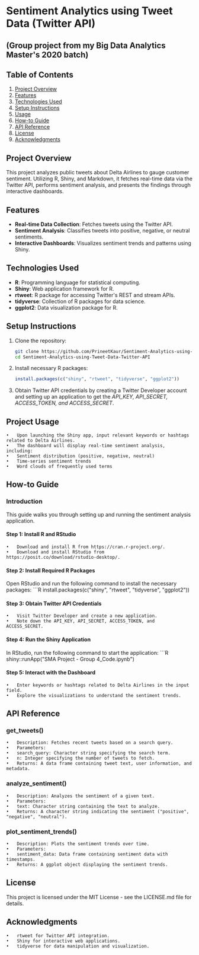 # Sentiment Analytics using Tweet Data (Twitter API)

## (Group project from my Big Data Analytics Master's 2020 batch)

## Table of Contents
1. [Project Overview](#project-overview)
2. [Features](#features)
3. [Technologies Used](#technologies-used)
4. [Setup Instructions](#setup-instructions)
5. [Usage](#project-usage)
6. [How-to Guide](#how-to-guide)
7. [API Reference](#api-reference)
8. [License](#license)
9. [Acknowledgments](#acknowledgments)

## Project Overview
This project analyzes public tweets about Delta Airlines to gauge customer sentiment. Utilizing R, Shiny, and Markdown, it fetches real-time data via the Twitter API, performs sentiment analysis, and presents the findings through interactive dashboards.

## Features
- **Real-time Data Collection**: Fetches tweets using the Twitter API.
- **Sentiment Analysis**: Classifies tweets into positive, negative, or neutral sentiments.
- **Interactive Dashboards**: Visualizes sentiment trends and patterns using Shiny.

## Technologies Used
- **R**: Programming language for statistical computing.
- **Shiny**: Web application framework for R.
- **rtweet**: R package for accessing Twitter's REST and stream APIs.
- **tidyverse**: Collection of R packages for data science.
- **ggplot2**: Data visualization package for R.

## Setup Instructions
1. Clone the repository:
   ```bash
   git clone https://github.com/PrineetKaur/Sentiment-Analytics-using-Tweet-Data-Twitter-API.git
   cd Sentiment-Analytics-using-Tweet-Data-Twitter-API

2.	Install necessary R packages: 
    ```R
  	install.packages(c("shiny", "rtweet", "tidyverse", "ggplot2"))

3.	Obtain Twitter API credentials by creating a Twitter Developer account and setting up an application to get the *API_KEY, API_SECRET, ACCESS_TOKEN, and ACCESS_SECRET*.

## Project Usage
	•	Upon launching the Shiny app, input relevant keywords or hashtags related to Delta Airlines.
	•	The dashboard will display real-time sentiment analysis, including:
	•	Sentiment distribution (positive, negative, neutral)
	•	Time-series sentiment trends
	•	Word clouds of frequently used terms

## How-to Guide

### Introduction

This guide walks you through setting up and running the sentiment analysis application.

#### Step 1: Install R and RStudio
	•	Download and install R from https://cran.r-project.org/.
	•	Download and install RStudio from https://posit.co/download/rstudio-desktop/.

#### Step 2: Install Required R Packages
Open RStudio and run the following command to install the necessary packages:
     ```R
    install.packages(c("shiny", "rtweet", "tidyverse", "ggplot2"))

#### Step 3: Obtain Twitter API Credentials
	•	Visit Twitter Developer and create a new application.
	•	Note down the API_KEY, API_SECRET, ACCESS_TOKEN, and ACCESS_SECRET.

#### Step 4: Run the Shiny Application

In RStudio, run the following command to start the application:
    ```R
    shiny::runApp("SMA Project - Group 4_Code.ipynb")

#### Step 5: Interact with the Dashboard
	•	Enter keywords or hashtags related to Delta Airlines in the input field.
	•	Explore the visualizations to understand the sentiment trends.

## API Reference

### get_tweets()
	•	Description: Fetches recent tweets based on a search query.
	•	Parameters:
	•	search_query: Character string specifying the search term.
	•	n: Integer specifying the number of tweets to fetch.
	•	Returns: A data frame containing tweet text, user information, and metadata.

### analyze_sentiment()
	•	Description: Analyzes the sentiment of a given text.
	•	Parameters:
	•	text: Character string containing the text to analyze.
	•	Returns: A character string indicating the sentiment ("positive", "negative", "neutral").

### plot_sentiment_trends()
	•	Description: Plots the sentiment trends over time.
	•	Parameters:
	•	sentiment_data: Data frame containing sentiment data with timestamps.
	•	Returns: A ggplot object displaying the sentiment trends.

## License

This project is licensed under the MIT License - see the LICENSE.md file for details.

## Acknowledgments
	•	rtweet for Twitter API integration.
	•	Shiny for interactive web applications.
	•	tidyverse for data manipulation and visualization.
